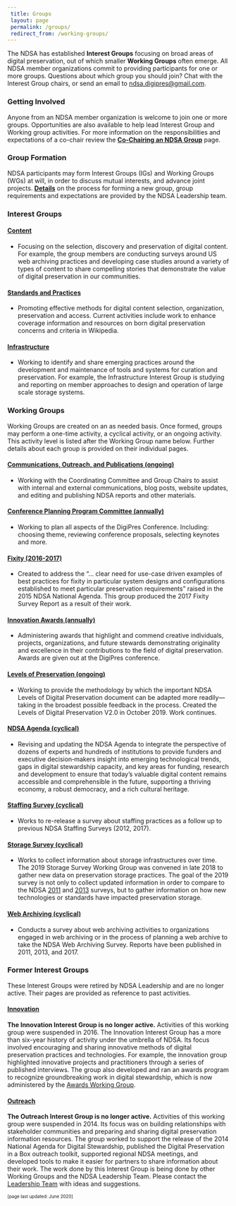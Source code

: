 ```yaml
---
 title: Groups
 layout: page
 permalink: /groups/ 
 redirect_from: /working-groups/
---
```


<p>The NDSA has established <strong>Interest Groups</strong> focusing on broad areas of digital preservation, out of which smaller <strong>Working Groups</strong> often emerge. All NDSA member organizations commit to providing participants for one or more groups. Questions about which group you should join? Chat with the Interest Group chairs, or send an email to <a href="mailto:ndsa.digipres@gmail.com">ndsa.digipres@gmail.com</a>.</p>
<h3>Getting Involved</h3>
<p>Anyone from an NDSA member organization is welcome to join one or more groups.  Opportunities are also available to help lead Interest Group and Working group activities.  For more information on the responsibilities and expectations of a co-chair review the <a style="font-weight:bold" href="/groups/co-chairing/">Co-Chairing an NDSA Group</a> page.</p>  
<h3>Group Formation</h3>
<p>NDSA participants may form Interest Groups (IGs) and Working Groups (WGs) at will, in order to discuss mutual interests, and advance joint projects. <a style="font-weight:bold" href="/groups/formation/">Details</a> on the process for forming a new group, group requirements and expectations are provided by the NDSA Leadership team.</p>

<!--<p>This process is self-organizing and light-weight. NDSA requires only that groups must be documented publicly, be open to participation, be transparent in discussion and outputs, have a designated Facilitator, and garner the involvement of at least three individual participants from different NDSA organizations. Interest Groups will remain the gateway for new members into NDSA activities. WGs and IGs are encouraged and authorized to share news, events, calls for comments, and draft outputs (with appropriate NDSA branding and WG attribution) through the NDSA mailing lists and social media channels. Details on group requirements and formation process can Please contact the NDSA Leadership team if you would like to form a new group:<a href="mailto:ndsa.digipres@gmail.com">ndsa.digipres@gmail.com</a>
</p>-->

<h3>Interest Groups</h3>

<h4><a href="/groups/content/">Content</a></h4>
<ul><li><p>Focusing on the selection, discovery and preservation of digital content. For example, the group members are conducting surveys around US web archiving practices and developing case studies around a variety of types of content to share compelling stories
    that demonstrate the value of digital preservation in our communities.
</p></li></ul>

<h4><a href="/groups/standards-and-practices/">Standards and Practices</a></h4>
<ul><li><p>Promoting effective methods for digital content selection, organization, preservation and access. Current activities include work to enhance coverage information and resources on born digital preservation concerns and criteria in Wikipedia.</p></li></ul>

<h4><a href="/groups/infrastructure/">Infrastructure</a></h4>
<ul><li><p>Working to identify and share emerging practices around the development and maintenance of tools and systems for curation and preservation. For example, the Infrastructure Interest Group is studying and reporting on member approaches to design and operation
    of large scale storage systems.</p></li></ul>

<h3>Working Groups</h3>
<p>Working Groups are created on an as needed basis.  Once formed, groups may perform a one-time activity, a cyclical activity, or an ongoing activity.  This activity level is listed after the Working Group name below.  Further details about each group is provided on their individual pages.</p>

<h4><a href="/groups/communications-outreach-publications/">Communications, Outreach, and Publications (ongoing)</a></h4>
<ul><li><p>Working with the Coordinating Committee and Group Chairs to assist with internal and external communications, blog posts, website updates, and editing and publishing NDSA reports and other materials.</p></li></ul>

<h4><a href="/conference/">Conference Planning Program Committee (annually)</a></h4>
<ul><li><p>Working to plan all aspects of the DigiPres Conference.  Including: choosing theme, reviewing conference proposals, selecting keynotes and more.</p></li></ul>

<h4><a href="/groups/fixity/">Fixity (2016-2017)</a></h4>
<ul><li><p>Created to address the “… clear need for use-case driven examples of best practices for fixity in particular system designs and configurations established to meet particular preservation requirements” raised in the 2015 NDSA National Agenda. This group produced the 2017 Fixity Survey Report as a result of their work.</p></li></ul>

<h4><a href="/groups/innovation-awards/">Innovation Awards (annually)</a></h4>
<ul><li><p>Administering awards that highlight and commend creative individuals, projects, organizations, and future stewards demonstrating originality and excellence in their contributions to the field of digital preservation. Awards are given out at the DigiPres conference.</p></li></ul>

<h4><a href="/groups/levels-of-preservation/">Levels of Preservation (ongoing)</a></h4>
<ul><li><p>Working to provide the methodology by which the important NDSA Levels of Digital Preservation document can be adapted more readily—taking in the broadest possible feedback in the process. Created the Levels of Digital Preservation V2.0 in October 2019. Work continues.</p></li></ul>

<h4><a href="/groups/national-agenda/">NDSA Agenda (cyclical)</a></h4>
<ul><li><p>Revising and updating the NDSA Agenda to integrate the perspective of dozens of experts and hundreds of institutions to provide funders and executive decision‐makers insight into emerging technological trends, gaps in digital stewardship capacity,
    and key areas for funding, research and development to ensure that today’s valuable digital content remains accessible and comprehensible in the future, supporting a thriving economy, a robust democracy, and a rich cultural heritage.</p></li></ul>

<h4><a href="/groups/staffing/">Staffing Survey (cyclical)</a></h4>
<ul><li><p>Works to re-release a survey about staffing practices as a follow up to previous NDSA Staffing Surveys (2012, 2017).</p></li></ul>

<h4><a href="/groups/storage-survey/">Storage Survey (cyclical)</a></h4>
<ul><li><p>Works to collect information about storage infrastructures over time.  The 2019 Storage Survey Working Group was convened in late 2018 to gather new data on preservation storage practices. The goal of the 2019 survey is not only to collect updated information in order to compare to the NDSA <a href='https://hdl.handle.net/1902.1/19768'>2011</a> and <a href='https://doi.org/10.7910/DVN/8NYC97'>2013</a> surveys, but to gather information on how new technologies or standards have impacted preservation storage.</p></li></ul>

<h4><a href="/groups/content/">Web Archiving (cyclical)</a></h4>
<ul><li><p>Conducts a survey about web archiving activities to organizations engaged in web archiving or in the process of planning a web archive to take the NDSA Web Archiving Survey. Reports have been published in 2011, 2013, and 2017.</p></li></ul>

<h3>Former Interest Groups</h3>
<p>These Interest Groups were retired by NDSA Leadership and are no longer active.  Their pages are provided as reference to past activities.</p>

<h4><a href="/groups/innovation/">Innovation</a></h4>
<p>
    <strong>The Innovation Interest Group is no longer active.</strong> Activities of this working group were suspended in 2016. The Innovation Interest Group has a more than six-year history of activity under the umbrella of NDSA. Its focus involved
    encouraging and sharing innovative methods of digital preservation practices and technologies. For example, the innovation group highlighted innovative projects and practitioners through a series of published interviews. The group also developed and
    ran an awards program to recognize groundbreaking work in digital stewardship, which is now administered by the <a href="http://ndsa.org/awards/">Awards Working Group</a>.
</p>

<h4><a href="/groups/outreach/">Outreach</a></h4>
<p>
    <strong>The Outreach Interest Group is no longer active.</strong> Activities of this working group were suspended in 2014. Its focus was on building relationships with stakeholder communities and preparing and sharing digital preservation information
    resources. The group worked to support the release of the 2014 National Agenda for Digital Stewardship, published the Digital Preservation in a Box outreach toolkit, supported regional NDSA meetings, and developed tools to make it easier for partners
    to share information about their work. The work done by this Interest Group is being done by other Working Groups and the NDSA Leadership Team. Please contact the <a href="http://ndsa.org/leadership/">Leadership Team</a> with ideas and suggestions.</p>
 
<font size="1">[page last updated: June 2020]</font>